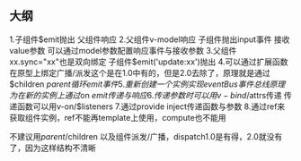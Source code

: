 ## 大纲

1.子组件$emit抛出 父组件响应
2.父组件v-model响应 子组件抛出input事件 接收value参数 可以通过model参数配置响应事件与接收参数
3.父组件xx.sync="xx"也是双向绑定 子组件$emit('update:xx')抛出
4.可以通过扩展函数在原型上绑定广播/派发这个是在1.0中有的，但是2.0去除了，原理就是通过$children $parent循环emit事件
5.重新创建一个实例实现eventBus事件总线 原理为在新的实例上通过$on $emit传递与响应
6.传递参数时可以用v-bind/$attrs传递  传递函数可以用v-on/$listeners
7.通过provide inject传递函数与参数
8.通过ref来获取组件实例，ref不能再template上使用，compute也不能用

不建议用$parent/$children 以及组件派发/广播，dispatch1.0是有得，2.0就没有了，因为这样结构不清晰